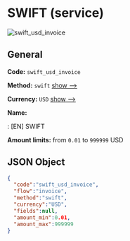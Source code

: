 
# SWIFT (service) 
![swift_usd_invoice](https://static.openfintech.io/payment_methods/swift_usd_invoice/logo.svg?w=400&c=v0.59.26#w200)  

## General 
 
**Code:** `swift_usd_invoice` 
 
**Method:** `swift` 
 [show -->](/payment-methods/swift/) 
 
**Currency:** `USD` [show -->](/currencies/USD/) 
 
**Name:** 
 
:	[EN] SWIFT 
 
**Amount limits:** from `0.01` to `999999` USD 

## JSON Object 

```json
{
  "code":"swift_usd_invoice",
  "flow":"invoice",
  "method":"swift",
  "currency":"USD",
  "fields":null,
  "amount_min":0.01,
  "amount_max":999999
}
```  
